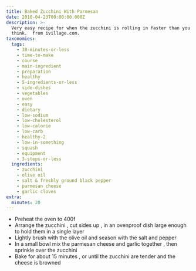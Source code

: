 ```yaml
---
title: Baked Zucchini With Parmesan
date: 2010-04-23T00:00:00.000Z
description: >-
  Very easy recipe for when the zucchini is rolling in faster than you can
  think.  from ivillage.com.
taxonomies:
  tags:
    - 30-minutes-or-less
    - time-to-make
    - course
    - main-ingredient
    - preparation
    - healthy
    - 5-ingredients-or-less
    - side-dishes
    - vegetables
    - oven
    - easy
    - dietary
    - low-sodium
    - low-cholesterol
    - low-calorie
    - low-carb
    - healthy-2
    - low-in-something
    - squash
    - equipment
    - 3-steps-or-less
  ingredients:
    - zucchini
    - olive oil
    - salt & freshly ground black pepper
    - parmesan cheese
    - garlic cloves
extra:
  minutes: 20
---
```

 - Preheat the oven to 400f
 - Arrange the zucchini , cut sides up , in an ovenproof dish large enough to hold them in a single layer
 - Lightly brush with the olive oil and season with the salt and pepper
 - In a small bowl mix the parmesan cheese and garlic together , then sprinkle over the zucchini
 - Bake for about 15 minutes , or until the zucchini are tender and the cheese is browned
